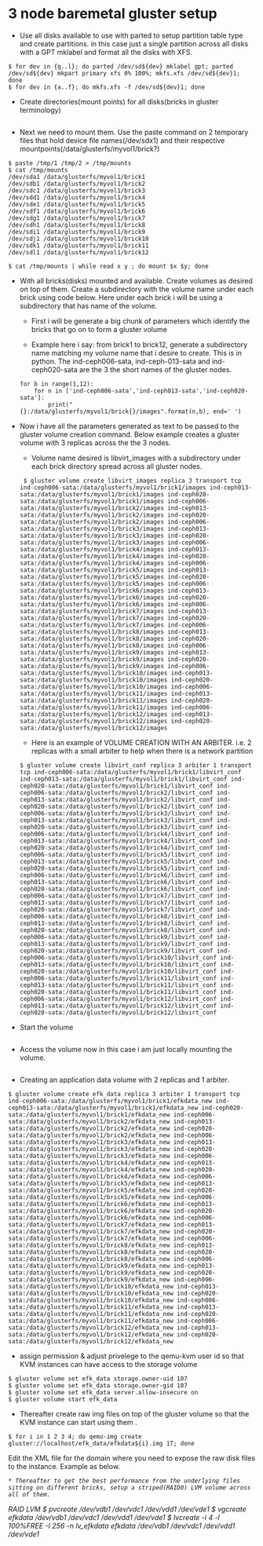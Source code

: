# 3 node baremetal gluster setup
* Use all disks available to use with parted to setup partition table type and create partitions. in this case just a single partition across all disks with a GPT mklabel and format all the disks with XFS.
```
$ for dev in {g..l}; do parted /dev/sd${dev} mklabel gpt; parted /dev/sd${dev} mkpart primary xfs 0% 100%; mkfs.xfs /dev/sd${dev}1; done
$ for dev in {a..f}; do mkfs.xfs -f /dev/sd${dev}1; done
```
* Create directories(mount points) for all  disks(bricks in gluster terminology)
```$ mkdir -p /data/glusterfs/myvol1/brick{1..12}
```
* Next we need to mount them.
Use the paste command on 2 temporary files that hold device file names(/dev/sdx1) and their respective mountpoints(/data/glusterfs/myvol1/brick?)
```
$ paste /tmp/1 /tmp/2 > /tmp/mounts
$ cat /tmp/mounts
/dev/sda1 /data/glusterfs/myvol1/brick1
/dev/sdb1 /data/glusterfs/myvol1/brick2
/dev/sdc1 /data/glusterfs/myvol1/brick3
/dev/sdd1 /data/glusterfs/myvol1/brick4
/dev/sde1 /data/glusterfs/myvol1/brick5
/dev/sdf1 /data/glusterfs/myvol1/brick6
/dev/sdg1 /data/glusterfs/myvol1/brick7
/dev/sdh1 /data/glusterfs/myvol1/brick8
/dev/sdi1 /data/glusterfs/myvol1/brick9
/dev/sdj1 /data/glusterfs/myvol1/brick10
/dev/sdk1 /data/glusterfs/myvol1/brick11
/dev/sdl1 /data/glusterfs/myvol1/brick12

$ cat /tmp/mounts | while read x y ; do mount $x $y; done
```
* With all bricks(disks) mounted and available. Create volumes as desired on top of them.
Create a subdirectory with the volume name under each brick using code below. Here under each brick i will be using a subdirectory that has name of the volume.

  * First i will be generate a big chunk of parameters which identify the bricks that go on to form a gluster volume

  * Example here i say: from brick1 to brick12, generate a subdirectory name matching my volume name that i desire to create. This is in python.
  The ind-ceph006-sata, ind-ceph-013-sata and ind-ceph020-sata are the 3 the short names of the gluster nodes.
  ```
  for b in range(1,12):
      for n in ['ind-ceph006-sata','ind-ceph013-sata','ind-ceph020-sata']:
          print("{}:/data/glusterfs/myvol1/brick{}/images".format(n,b), end=' ')
  ```
* Now i have all the parameters generated as text to be passed to the gluster volume creation command. Below example creates a gluster volume with 3 replicas across the
the 3 nodes.
  * Volume name desired is libvirt_images with a subdirectory under each brick directory spread across all gluster nodes.
  ```
   $ gluster volume create libvirt_images replica 3 transport tcp ind-ceph006-sata:/data/glusterfs/myvol1/brick1/images ind-ceph013-sata:/data/glusterfs/myvol1/brick1/images ind-ceph020-sata:/data/glusterfs/myvol1/brick1/images ind-ceph006-sata:/data/glusterfs/myvol1/brick2/images ind-ceph013-sata:/data/glusterfs/myvol1/brick2/images ind-ceph020-sata:/data/glusterfs/myvol1/brick2/images ind-ceph006-sata:/data/glusterfs/myvol1/brick3/images ind-ceph013-sata:/data/glusterfs/myvol1/brick3/images ind-ceph020-sata:/data/glusterfs/myvol1/brick3/images ind-ceph006-sata:/data/glusterfs/myvol1/brick4/images ind-ceph013-sata:/data/glusterfs/myvol1/brick4/images ind-ceph020-sata:/data/glusterfs/myvol1/brick4/images ind-ceph006-sata:/data/glusterfs/myvol1/brick5/images ind-ceph013-sata:/data/glusterfs/myvol1/brick5/images ind-ceph020-sata:/data/glusterfs/myvol1/brick5/images ind-ceph006-sata:/data/glusterfs/myvol1/brick6/images ind-ceph013-sata:/data/glusterfs/myvol1/brick6/images ind-ceph020-sata:/data/glusterfs/myvol1/brick6/images ind-ceph006-sata:/data/glusterfs/myvol1/brick7/images ind-ceph013-sata:/data/glusterfs/myvol1/brick7/images ind-ceph020-sata:/data/glusterfs/myvol1/brick7/images ind-ceph006-sata:/data/glusterfs/myvol1/brick8/images ind-ceph013-sata:/data/glusterfs/myvol1/brick8/images ind-ceph020-sata:/data/glusterfs/myvol1/brick8/images ind-ceph006-sata:/data/glusterfs/myvol1/brick9/images ind-ceph013-sata:/data/glusterfs/myvol1/brick9/images ind-ceph020-sata:/data/glusterfs/myvol1/brick9/images ind-ceph006-sata:/data/glusterfs/myvol1/brick10/images ind-ceph013-sata:/data/glusterfs/myvol1/brick10/images ind-ceph020-sata:/data/glusterfs/myvol1/brick10/images ind-ceph006-sata:/data/glusterfs/myvol1/brick11/images ind-ceph013-sata:/data/glusterfs/myvol1/brick11/images ind-ceph020-sata:/data/glusterfs/myvol1/brick11/images ind-ceph006-sata:/data/glusterfs/myvol1/brick12/images ind-ceph013-sata:/data/glusterfs/myvol1/brick12/images ind-ceph020-sata:/data/glusterfs/myvol1/brick12/images
   ```

   * Here is an example of VOLUME CREATION WITH AN ARBITER. i.e. 2 replicas with a small arbiter to help when there is a network partition
   ```
   $ gluster volume create libvirt_conf replica 3 arbiter 1 transport tcp ind-ceph006-sata:/data/glusterfs/myvol1/brick1/libvirt_conf ind-ceph013-sata:/data/glusterfs/myvol1/brick1/libvirt_conf ind-ceph020-sata:/data/glusterfs/myvol1/brick1/libvirt_conf ind-ceph006-sata:/data/glusterfs/myvol1/brick2/libvirt_conf ind-ceph013-sata:/data/glusterfs/myvol1/brick2/libvirt_conf ind-ceph020-sata:/data/glusterfs/myvol1/brick2/libvirt_conf ind-ceph006-sata:/data/glusterfs/myvol1/brick3/libvirt_conf ind-ceph013-sata:/data/glusterfs/myvol1/brick3/libvirt_conf ind-ceph020-sata:/data/glusterfs/myvol1/brick3/libvirt_conf ind-ceph006-sata:/data/glusterfs/myvol1/brick4/libvirt_conf ind-ceph013-sata:/data/glusterfs/myvol1/brick4/libvirt_conf ind-ceph020-sata:/data/glusterfs/myvol1/brick4/libvirt_conf ind-ceph006-sata:/data/glusterfs/myvol1/brick5/libvirt_conf ind-ceph013-sata:/data/glusterfs/myvol1/brick5/libvirt_conf ind-ceph020-sata:/data/glusterfs/myvol1/brick5/libvirt_conf ind-ceph006-sata:/data/glusterfs/myvol1/brick6/libvirt_conf ind-ceph013-sata:/data/glusterfs/myvol1/brick6/libvirt_conf ind-ceph020-sata:/data/glusterfs/myvol1/brick6/libvirt_conf ind-ceph006-sata:/data/glusterfs/myvol1/brick7/libvirt_conf ind-ceph013-sata:/data/glusterfs/myvol1/brick7/libvirt_conf ind-ceph020-sata:/data/glusterfs/myvol1/brick7/libvirt_conf ind-ceph006-sata:/data/glusterfs/myvol1/brick8/libvirt_conf ind-ceph013-sata:/data/glusterfs/myvol1/brick8/libvirt_conf ind-ceph020-sata:/data/glusterfs/myvol1/brick8/libvirt_conf ind-ceph006-sata:/data/glusterfs/myvol1/brick9/libvirt_conf ind-ceph013-sata:/data/glusterfs/myvol1/brick9/libvirt_conf ind-ceph020-sata:/data/glusterfs/myvol1/brick9/libvirt_conf ind-ceph006-sata:/data/glusterfs/myvol1/brick10/libvirt_conf ind-ceph013-sata:/data/glusterfs/myvol1/brick10/libvirt_conf ind-ceph020-sata:/data/glusterfs/myvol1/brick10/libvirt_conf ind-ceph006-sata:/data/glusterfs/myvol1/brick11/libvirt_conf ind-ceph013-sata:/data/glusterfs/myvol1/brick11/libvirt_conf ind-ceph020-sata:/data/glusterfs/myvol1/brick11/libvirt_conf ind-ceph006-sata:/data/glusterfs/myvol1/brick12/libvirt_conf ind-ceph013-sata:/data/glusterfs/myvol1/brick12/libvirt_conf ind-ceph020-sata:/data/glusterfs/myvol1/brick12/libvirt_conf
   ```
* Start the volume
```$ gluster volume start libvirt_images
```

* Access the volume now in this case i am just locally mounting the volume.
```$ mount -t glusterfs localhost:/libvirt_images /var/lib/libvirt/images
```

* Creating an application data volume with 2 replicas and 1 arbiter.
```
$ gluster volume create efk_data replica 3 arbiter 1 transport tcp ind-ceph006-sata:/data/glusterfs/myvol1/brick1/efkdata_new ind-ceph013-sata:/data/glusterfs/myvol1/brick1/efkdata_new ind-ceph020-sata:/data/glusterfs/myvol1/brick1/efkdata_new ind-ceph006-sata:/data/glusterfs/myvol1/brick2/efkdata_new ind-ceph013-sata:/data/glusterfs/myvol1/brick2/efkdata_new ind-ceph020-sata:/data/glusterfs/myvol1/brick2/efkdata_new ind-ceph006-sata:/data/glusterfs/myvol1/brick3/efkdata_new ind-ceph013-sata:/data/glusterfs/myvol1/brick3/efkdata_new ind-ceph020-sata:/data/glusterfs/myvol1/brick3/efkdata_new ind-ceph006-sata:/data/glusterfs/myvol1/brick4/efkdata_new ind-ceph013-sata:/data/glusterfs/myvol1/brick4/efkdata_new ind-ceph020-sata:/data/glusterfs/myvol1/brick4/efkdata_new ind-ceph006-sata:/data/glusterfs/myvol1/brick5/efkdata_new ind-ceph013-sata:/data/glusterfs/myvol1/brick5/efkdata_new ind-ceph020-sata:/data/glusterfs/myvol1/brick5/efkdata_new ind-ceph006-sata:/data/glusterfs/myvol1/brick6/efkdata_new ind-ceph013-sata:/data/glusterfs/myvol1/brick6/efkdata_new ind-ceph020-sata:/data/glusterfs/myvol1/brick6/efkdata_new ind-ceph006-sata:/data/glusterfs/myvol1/brick7/efkdata_new ind-ceph013-sata:/data/glusterfs/myvol1/brick7/efkdata_new ind-ceph020-sata:/data/glusterfs/myvol1/brick7/efkdata_new ind-ceph006-sata:/data/glusterfs/myvol1/brick8/efkdata_new ind-ceph013-sata:/data/glusterfs/myvol1/brick8/efkdata_new ind-ceph020-sata:/data/glusterfs/myvol1/brick8/efkdata_new ind-ceph006-sata:/data/glusterfs/myvol1/brick9/efkdata_new ind-ceph013-sata:/data/glusterfs/myvol1/brick9/efkdata_new ind-ceph020-sata:/data/glusterfs/myvol1/brick9/efkdata_new ind-ceph006-sata:/data/glusterfs/myvol1/brick10/efkdata_new ind-ceph013-sata:/data/glusterfs/myvol1/brick10/efkdata_new ind-ceph020-sata:/data/glusterfs/myvol1/brick10/efkdata_new ind-ceph006-sata:/data/glusterfs/myvol1/brick11/efkdata_new ind-ceph013-sata:/data/glusterfs/myvol1/brick11/efkdata_new ind-ceph020-sata:/data/glusterfs/myvol1/brick11/efkdata_new ind-ceph006-sata:/data/glusterfs/myvol1/brick12/efkdata_new ind-ceph013-sata:/data/glusterfs/myvol1/brick12/efkdata_new ind-ceph020-sata:/data/glusterfs/myvol1/brick12/efkdata_new
```

* assign permission & adjust privelege  to the qemu-kvm user id so that KVM instances can have access to the storage volume
```
$ gluster volume set efk_data storage.owner-uid 107
$ gluster volume set efk_data storage.owner-gid 107
$ gluster volume set efk_data server.allow-insecure on
$ gluster volume start efk_data
```

* Thereafter create raw img files on top of the gluster volume so that the KVM instance can start using them .
```
$ for i in 1 2 3 4; do qemu-img create gluster://localhost/efk_data/efkdata${i}.img 1T; done
```
Edit the XML file for the domain where you need to expose the raw disk files to the instance. Example as below.
          <disk type='file' device='disk'>
            <driver name='qemu' type='qcow2'/>
            <source file='/var/lib/libvirt/images/atl1-efk03-root.qcow2'/>
            <backingStore/>
            <target dev='vda' bus='virtio'/>
            <alias name='virtio-disk0'/>
            <address type='pci' domain='0x0000' bus='0x00' slot='0x07' function='0x0'/>
          </disk>
          <disk type='network' device='disk'>
            <driver name='qemu' type='raw' cache='none'/>
            <source protocol='gluster' name='efk_data/efkdata1.img'>
              <host name='localhost' port='24007'/>
            </source>
            <backingStore/>
            <target dev='vdb' bus='virtio'/>
            <alias name='virtio-disk1'/>
            <address type='pci' domain='0x0000' bus='0x00' slot='0x09' function='0x0'/>
          </disk>
          <disk type='network' device='disk'>
            <driver name='qemu' type='raw' cache='none'/>
            <source protocol='gluster' name='efk_data/efkdata2.img'>
              <host name='localhost' port='24007'/>
            </source>
            <backingStore/>
            <target dev='vdc' bus='virtio'/>
            <alias name='virtio-disk2'/>
            <address type='pci' domain='0x0000' bus='0x00' slot='0x11' function='0x0'/>
          </disk>
          <disk type='network' device='disk'>
            <driver name='qemu' type='raw' cache='none'/>
            <source protocol='gluster' name='efk_data/efkdata3.img'>
              <host name='localhost' port='24007'/>
            </source>
            <backingStore/>
            <target dev='vdd' bus='virtio'/>
            <alias name='virtio-disk3'/>
            <address type='pci' domain='0x0000' bus='0x00' slot='0x13' function='0x0'/>
          </disk>
          <disk type='network' device='disk'>
            <driver name='qemu' type='raw' cache='none'/>
            <source protocol='gluster' name='efk_data/efkdata4.img'>
              <host name='localhost' port='24007'/>
            </source>
            <backingStore/>
            <target dev='vde' bus='virtio'/>
            <alias name='virtio-disk4'/>
            <address type='pci' domain='0x0000' bus='0x00' slot='0x15' function='0x0'/>
          </disk>
```
* Thereafter to get the best performance from the underlying files sitting on different bricks, setup a striped(RAID0) LVM volume across all of them.
```
RAID LVM
$ pvcreate /dev/vdb1 /dev/vdc1 /dev/vdd1 /dev/vde1
$ vgcreate efkdata /dev/vdb1 /dev/vdc1 /dev/vdd1 /dev/vde1
$ lvcreate -i 4 -l 100%FREE -I 256 -n lv_efkdata efkdata /dev/vdb1 /dev/vdc1 /dev/vdd1 /dev/vde1
```
